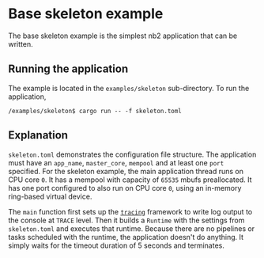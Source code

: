 # Base skeleton example

The base skeleton example is the simplest nb2 application that can be written.

## Running the application

The example is located in the `examples/skeleton` sub-directory. To run the application,

```
/examples/skeleton$ cargo run -- -f skeleton.toml
```

## Explanation

`skeleton.toml` demonstrates the configuration file structure. The application must have an `app_name`, `master_core`, `mempool` and at least one `port` specified. For the skeleton example, the main application thread runs on CPU core `0`. It has a mempool with capacity of `65535` mbufs preallocated. It has one port configured to also run on CPU core `0`, using an in-memory ring-based virtual device.

The `main` function first sets up the [`tracing`](https://github.com/tokio-rs/tracing) framework to write log output to the console at `TRACE` level. Then it builds a `Runtime` with the settings from `skeleton.toml` and executes that runtime. Because there are no pipelines or tasks scheduled with the runtime, the application doesn't do anything. It simply waits for the timeout duration of 5 seconds and terminates.
